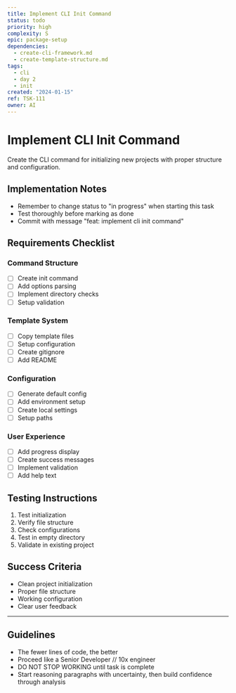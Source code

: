 ```yaml
---
title: Implement CLI Init Command
status: todo
priority: high
complexity: S
epic: package-setup
dependencies:
  - create-cli-framework.md
  - create-template-structure.md
tags:
  - cli
  - day 2
  - init
created: "2024-01-15"
ref: TSK-111
owner: AI
---
```


# Implement CLI Init Command

Create the CLI command for initializing new projects with proper structure and configuration.

## Implementation Notes

- Remember to change status to "in progress" when starting this task
- Test thoroughly before marking as done
- Commit with message "feat: implement cli init command"

## Requirements Checklist

### Command Structure

- [ ] Create init command
- [ ] Add options parsing
- [ ] Implement directory checks
- [ ] Setup validation

### Template System

- [ ] Copy template files
- [ ] Setup configuration
- [ ] Create gitignore
- [ ] Add README

### Configuration

- [ ] Generate default config
- [ ] Add environment setup
- [ ] Create local settings
- [ ] Setup paths

### User Experience

- [ ] Add progress display
- [ ] Create success messages
- [ ] Implement validation
- [ ] Add help text

## Testing Instructions

1. Test initialization
2. Verify file structure
3. Check configurations
4. Test in empty directory
5. Validate in existing project

## Success Criteria

- Clean project initialization
- Proper file structure
- Working configuration
- Clear user feedback

---

## Guidelines

- The fewer lines of code, the better
- Proceed like a Senior Developer // 10x engineer
- DO NOT STOP WORKING until task is complete
- Start reasoning paragraphs with uncertainty, then build confidence through analysis
